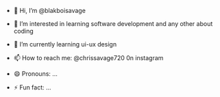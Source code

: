 - 👋 Hi, I’m @blakboisavage
- 👀 I’m interested in learning software development and any other about coding
- 🌱 I’m currently learning  ui-ux design

- 📫 How to reach me: @chrissavage720 0n instagram
- 😄 Pronouns: ...
- ⚡ Fun fact: ...

<!---
blakboisavage/blakboisavage is a ✨ special ✨ repository because its `README.md` (this file) appears on your GitHub profile.
You can click the Preview link to take a look at your changes.
--->
